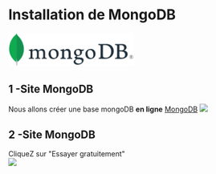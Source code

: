 # Installation de MongoDB
<img src="./img/mongo.svg" width="250">  
  
## 1 -Site MongoDB
Nous allons créer une base mongoDB **en ligne**
[MongoDB](https://www.mongodb.com/fr-fr)
<img src="./img/ecran-1.png" width="500">  

## 2 -Site MongoDB
CliqueZ sur "Essayer gratuitement"  
<img src="./img/ecran-2.png" width="500">  